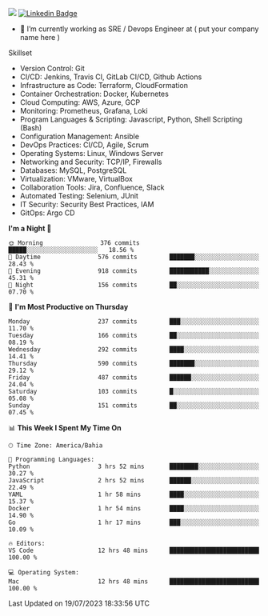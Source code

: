 ![](https://komarev.com/ghpvc/?username=miltlima&color=blue) [![Linkedin Badge](https://img.shields.io/badge/-LinkedIn-blue?style=flat-square&logo=Linkedin&logoColor=white&link=https://www.linkedin.com/in/miltonlimaj/)](https://www.linkedin.com/in/miltonlimaj/)
                 

- 🔭 I’m currently working as SRE / Devops Engineer at ( put your company name here )

Skillset

- Version Control: Git
- CI/CD: Jenkins, Travis CI, GitLab CI/CD, Github Actions
- Infrastructure as Code: Terraform, CloudFormation
- Container Orchestration: Docker, Kubernetes
- Cloud Computing: AWS, Azure, GCP
- Monitoring: Prometheus, Grafana, Loki
- Program Languages & Scripting: Javascript, Python, Shell Scripting (Bash)
- Configuration Management: Ansible
- DevOps Practices: CI/CD, Agile, Scrum
- Operating Systems: Linux, Windows Server
- Networking and Security: TCP/IP, Firewalls
- Databases: MySQL, PostgreSQL
- Virtualization: VMware, VirtualBox
- Collaboration Tools: Jira, Confluence, Slack
- Automated Testing: Selenium, JUnit
- IT Security: Security Best Practices, IAM
- GitOps: Argo CD

<!--START_SECTION:waka-->
**I'm a Night 🦉** 

```text
🌞 Morning                376 commits         █████░░░░░░░░░░░░░░░░░░░░   18.56 % 
🌆 Daytime                576 commits         ███████░░░░░░░░░░░░░░░░░░   28.43 % 
🌃 Evening                918 commits         ███████████░░░░░░░░░░░░░░   45.31 % 
🌙 Night                  156 commits         ██░░░░░░░░░░░░░░░░░░░░░░░   07.70 % 
```
📅 **I'm Most Productive on Thursday** 

```text
Monday                   237 commits         ███░░░░░░░░░░░░░░░░░░░░░░   11.70 % 
Tuesday                  166 commits         ██░░░░░░░░░░░░░░░░░░░░░░░   08.19 % 
Wednesday                292 commits         ████░░░░░░░░░░░░░░░░░░░░░   14.41 % 
Thursday                 590 commits         ███████░░░░░░░░░░░░░░░░░░   29.12 % 
Friday                   487 commits         ██████░░░░░░░░░░░░░░░░░░░   24.04 % 
Saturday                 103 commits         █░░░░░░░░░░░░░░░░░░░░░░░░   05.08 % 
Sunday                   151 commits         ██░░░░░░░░░░░░░░░░░░░░░░░   07.45 % 
```


📊 **This Week I Spent My Time On** 

```text
🕑︎ Time Zone: America/Bahia

💬 Programming Languages: 
Python                   3 hrs 52 mins       ████████░░░░░░░░░░░░░░░░░   30.27 % 
JavaScript               2 hrs 52 mins       ██████░░░░░░░░░░░░░░░░░░░   22.49 % 
YAML                     1 hr 58 mins        ████░░░░░░░░░░░░░░░░░░░░░   15.37 % 
Docker                   1 hr 54 mins        ████░░░░░░░░░░░░░░░░░░░░░   14.90 % 
Go                       1 hr 17 mins        ███░░░░░░░░░░░░░░░░░░░░░░   10.09 % 

🔥 Editors: 
VS Code                  12 hrs 48 mins      █████████████████████████   100.00 % 

💻 Operating System: 
Mac                      12 hrs 48 mins      █████████████████████████   100.00 % 
```


 Last Updated on 19/07/2023 18:33:56 UTC
<!--END_SECTION:waka-->
